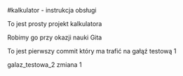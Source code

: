 #kalkulator - instrukcja obsługi

To jest prosty projekt kalkulatora

Robimy go przy okazji nauki Gita

To jest pierwszy commit który ma trafić na gałąź testową 1

galaz_testowa_2 zmiana 1